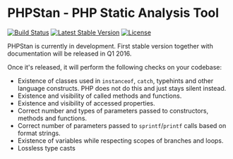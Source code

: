 # PHPStan - PHP Static Analysis Tool

[![Build Status](https://travis-ci.org/phpstan/phpstan.svg)](https://travis-ci.org/phpstan/phpstan)
[![Latest Stable Version](https://poser.pugx.org/phpstan/phpstan/v/stable)](https://packagist.org/packages/phpstan/phpstan)
[![License](https://poser.pugx.org/phpstan/phpstan/license)](https://packagist.org/packages/phpstan/phpstan)

PHPStan is currently in development. First stable version together with documentation will be released in Q1 2016.

Once it's released, it will perform the following checks on your codebase:

* Existence of classes used in `instanceof`, `catch`, typehints and other language constructs. PHP does not do this and just stays silent instead.
* Existence and visibility of called methods and functions.
* Existence and visibility of accessed properties.
* Correct number and types of parameters passed to constructors, methods and functions.
* Correct number of parameters passed to `sprintf`/`printf` calls based on format strings.
* Existence of variables while respecting scopes of branches and loops.
* Lossless type casts

